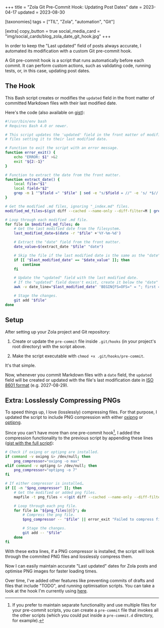 +++
title = "Zola Git Pre-Commit Hook: Updating Post Dates"
date = 2023-04-17
updated = 2023-08-30

[taxonomies]
tags = ["TIL", "Zola", "automation", "Git"]

[extra]
copy_button = true
social_media_card = "img/social_cards/blog_zola_date_git_hook.jpg"
+++

In order to keep the "Last updated" field of posts always accurate, I automated its modification with a custom Git pre-commit hook.<!-- more -->

A Git pre-commit hook is a script that runs automatically before each commit. It can perform custom actions, such as validating code, running tests, or, in this case, updating post dates.

## The Hook

This Bash script creates or modifies the `updated` field in the front matter of committed Markdown files with their last modified date.

Here's the code (also available on [gist](https://gist.github.com/welpo/6594765f5640982cb5886c9e9459ef5b)):

```bash
#!/usr/bin/env bash
# Requires Bash 4.0 or newer.

# This script updates the 'updated' field in the front matter of modified .md
# files setting it to their last modified date.

# Function to exit the script with an error message.
function error_exit() {
    echo "ERROR: $1" >&2
    exit "${2:-1}"
}

# Function to extract the date from the front matter.
function extract_date() {
    local file="$1"
    local field="$2"
    grep -m 1 "^$field =" "$file" | sed -e "s/$field = //" -e 's/ *$//'
}

# Get the modified .md files, ignoring "_index.md" files.
modified_md_files=$(git diff --cached --name-only --diff-filter=M | grep -Ei '\.md$' | grep -v '_index.md$')

# Loop through each modified .md file.
for file in $modified_md_files; do
    # Get the last modified date from the filesystem.
    last_modified_date=$(date -r "$file" +'%Y-%m-%d')

    # Extract the "date" field from the front matter.
    date_value=$(extract_date "$file" "date")

    # Skip the file if the last modified date is the same as the "date" field.
    if [[ "$last_modified_date" == "$date_value" ]]; then
        continue
    fi

    # Update the "updated" field with the last modified date.
    # If the "updated" field doesn't exist, create it below the "date" field.
    awk -v date_line="$last_modified_date" 'BEGIN{FS=OFS=" = "; first = 1} { if (/^date =/ && first) { print; getline; if (!/^updated =/) print "updated" OFS date_line; first=0 } if (/^updated =/ && !first) gsub(/[^ ]*$/, date_line, $2); print }' "$file" > "${file}.tmp" && mv "${file}.tmp" "$file" || error_exit "Failed to update file $file"

    # Stage the changes.
    git add "$file"
done
```

## Setup

After setting up your Zola project and Git repository:

1. Create or update the `pre-commit` file inside `.git/hooks` (in your project's root directory) with the script above.

2. Make the script executable with `chmod +x .git/hooks/pre-commit`.

It's that simple.

Now, whenever you commit Markdown files with a `date` field, the `updated` field will be created or updated with the file's last modification date in [ISO 8601 format](https://en.wikipedia.org/wiki/ISO_8601) (e.g. 2027-08-29).

## Extra: Losslessly Compressing PNGs

To speed things up, I love (losslessly) compressing files. For that purpose, I updated the script to include PNG compression with either [oxipng](https://github.com/shssoichiro/oxipng) or [optipng](https://optipng.sourceforge.net/).

Since you can't have more than one pre-commit hook[^1], I added the compression functionality to the previous script by appending these lines ([gist with the full script](https://gist.github.com/welpo/f5563c3b82fe247ed0e473d940a005b7)):

```bash
# Check if oxipng or optipng are installed.
if command -v oxipng &> /dev/null; then
    png_compressor="oxipng -o max"
elif command -v optipng &> /dev/null; then
    png_compressor="optipng -o 7"
fi

# If either compressor is installed…
if [[ -n "$png_compressor" ]]; then
    # Get the modified or added png files.
    mapfile -t png_files < <(git diff --cached --name-only --diff-filter=d | grep -Ei '\.png$')

    # Loop through each png file.
    for file in "${png_files[@]}"; do
        # Compress the png file.
        $png_compressor -- "$file" || error_exit "Failed to compress file $file"

        # Stage the changes.
        git add -- "$file"
    done
fi
```

With these extra lines, if a PNG compressor is installed, the script will look through the commited PNG files and losslessly compress them.

Now I can easily maintain accurate "Last updated" dates for Zola posts and optimise PNG images for faster loading times.

Over time, I've added other features like preventing commits of drafts and files that include "TODO", and running optimisation scripts. You can take a look at the hook I'm currently using [here](https://github.com/welpo/osc.garden/blob/main/.githooks/pre-commit).

[^1]: If you prefer to maintain separate functionality and use multiple files for your pre-commit scripts, you can create a `pre-commit` file that invokes all the other scripts (which you could put inside a `pre-commit.d` directory, for example).
